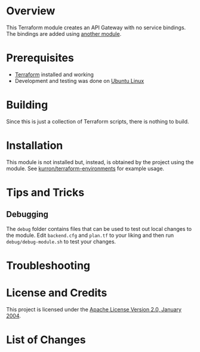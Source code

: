 # Overview
This Terraform module creates an API Gateway with no service bindings.
The bindings are added using [another module](https://github.com/kurron/terraform-aws-api-gateway-binding).

# Prerequisites
* [Terraform](https://terraform.io/) installed and working
* Development and testing was done on [Ubuntu Linux](http://www.ubuntu.com/)

# Building
Since this is just a collection of Terraform scripts, there is nothing to build.

# Installation
This module is not installed but, instead, is obtained by the project using
the module.  See [kurron/terraform-environments](https://github.com/kurron/terraform-environments)
for example usage.

# Tips and Tricks

## Debugging
The `debug` folder contains files that can be used to test out local changes
to the module.  Edit `backend.cfg` and `plan.tf` to your liking and
then run `debug/debug-module.sh` to test your changes.

# Troubleshooting

# License and Credits
This project is licensed under the [Apache License Version 2.0, January 2004](http://www.apache.org/licenses/).

# List of Changes
